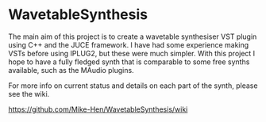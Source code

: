 # WavetableSynthesis

The main aim of this project is to create a wavetable synthesiser VST plugin using C++ and the JUCE framework. I have had some experience making VSTs before using IPLUG2, but these were much simpler. With this project I hope to have a fully fledged synth that is comparable to some free synths available, such as the MAudio plugins.

For more info on current status and details on each part of the synth, please see the wiki.

https://github.com/Mike-Hen/WavetableSynthesis/wiki
